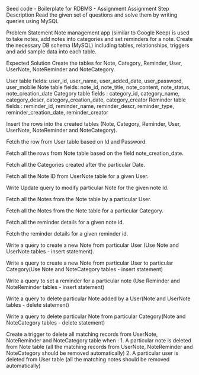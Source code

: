 Seed code - Boilerplate for RDBMS - Assignment
Assignment Step Description
Read the given set of questions and solve them by writing queries using MySQL

Problem Statement
Note management app (similar to Google Keep) is used to take notes, add notes into categories and set reminders for a note. Create the necessary DB schema (MySQL) including tables, relationships, triggers and add sample data into each table.

Expected Solution
Create the tables for Note, Category, Reminder, User, UserNote, NoteReminder and NoteCategory.

User table fields: user_id, user_name, user_added_date, user_password, user_mobile Note table fields: note_id, note_title, note_content, note_status, note_creation_date Category table fields : category_id, category_name, category_descr, category_creation_date, category_creator Reminder table fields : reminder_id, reminder_name, reminder_descr, reminder_type, reminder_creation_date, reminder_creator

Insert the rows into the created tables (Note, Category, Reminder, User, UserNote, NoteReminder and NoteCategory).

Fetch the row from User table based on Id and Password.

Fetch all the rows from Note table based on the field note_creation_date.

Fetch all the Categories created after the particular Date.

Fetch all the Note ID from UserNote table for a given User.

Write Update query to modify particular Note for the given note Id.

Fetch all the Notes from the Note table by a particular User.

Fetch all the Notes from the Note table for a particular Category.

Fetch all the reminder details for a given note id.

Fetch the reminder details for a given reminder id.

Write a query to create a new Note from particular User (Use Note and UserNote tables - insert statement).

Write a query to create a new Note from particular User to particular Category(Use Note and NoteCategory tables - insert statement)

Write a query to set a reminder for a particular note (Use Reminder and NoteReminder tables - insert statement)

Write a query to delete particular Note added by a User(Note and UserNote tables - delete statement)

Write a query to delete particular Note from particular Category(Note and NoteCategory tables - delete statement)

Create a trigger to delete all matching records from UserNote, NoteReminder and NoteCategory table when : 1. A particular note is deleted from Note table (all the matching records from UserNote, NoteReminder and NoteCategory should be removed automatically) 2. A particular user is deleted from User table (all the matching notes should be removed automatically)
